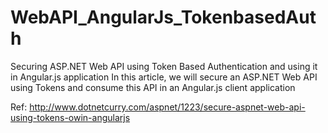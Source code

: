 # WebAPI_AngularJs_TokenbasedAuth
Securing ASP.NET Web API using Token Based Authentication and using it in Angular.js application
In this article, we will secure an ASP.NET Web API using Tokens and consume this API in an Angular.js client application

Ref: http://www.dotnetcurry.com/aspnet/1223/secure-aspnet-web-api-using-tokens-owin-angularjs
